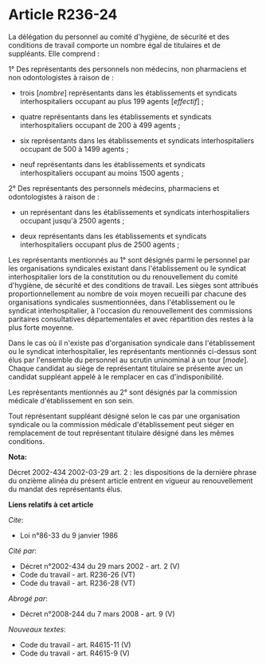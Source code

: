 # Article R236-24

La délégation du personnel au comité d'hygiène, de sécurité et des conditions de travail comporte un nombre égal de
titulaires et de suppléants. Elle comprend :

1° Des représentants des personnels non médecins, non pharmaciens et non odontologistes à raison de :

- trois [*nombre*] représentants dans les établissements et syndicats interhospitaliers occupant au plus 199 agents
[*effectif*] ;

- quatre représentants dans les établissements et syndicats interhospitaliers occupant de 200 à 499 agents ;

- six représentants dans les établissements et syndicats interhospitaliers occupant de 500 à 1499 agents ;

- neuf représentants dans les établissements et syndicats interhospitaliers occupant au moins 1500 agents ;

2° Des représentants des personnels médecins, pharmaciens et odontologistes à raison de :

- un représentant dans les établissements et syndicats interhospitaliers occupant jusqu'à 2500 agents ;

- deux représentants dans les établissements et syndicats interhospitaliers occupant plus de 2500 agents ;

Les représentants mentionnés au 1° sont désignés parmi le personnel par les organisations syndicales existant dans
l'établissement ou le syndicat interhospitalier lors de la constitution ou du renouvellement du comité d'hygiène, de sécurité
et des conditions de travail. Les sièges sont attribués proportionnellement au nombre de voix moyen recueilli par chacune des
organisations syndicales susmentionnées, dans l'établissement ou le syndicat interhospitalier, à l'occasion du renouvellement
des commissions paritaires consultatives départementales et avec répartition des restes à la plus forte moyenne.

Dans le cas où il n'existe pas d'organisation syndicale dans l'établissement ou le syndicat interhospitalier, les
représentants mentionnés ci-dessus sont élus par l'ensemble du personnel au scrutin uninominal à un tour [*mode*]. Chaque
candidat au siège de représentant titulaire se présente avec un candidat suppléant appelé à le remplacer en cas
d'indisponibilité.

Les représentants mentionnés au 2° sont désignés par la commission médicale d'établissement en son sein.

Tout représentant suppléant désigné selon le cas par une organisation syndicale ou la commission médicale d'établissement
peut siéger en remplacement de tout représentant titulaire désigné dans les mêmes conditions.

**Nota:**

Décret 2002-434 2002-03-29 art. 2 : les dispositions de la dernière phrase du onzième alinéa du présent article entrent en
vigueur au renouvellement du mandat des représentants élus.

**Liens relatifs à cet article**

_Cite_:

  - Loi n°86-33 du 9 janvier 1986

_Cité par_:

  - Décret n°2002-434 du 29 mars 2002 - art. 2 (V)
  - Code du travail - art. R236-26 (VT)
  - Code du travail - art. R236-28 (VT)

_Abrogé par_:

  - Décret n°2008-244 du 7 mars 2008 - art. 9 (V)

_Nouveaux textes_:

  - Code du travail - art. R4615-11 (V)
  - Code du travail - art. R4615-9 (V)
